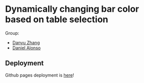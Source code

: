 # Dynamically changing bar color based on table selection

Group:

- [Danyu Zhang](https://github.com/danyuz)
- [Daniel Alonso](https://github.com/dreth)

## Deployment

Github pages deployment is [here](https://daac.es/data-tidying/assignment3/)!
